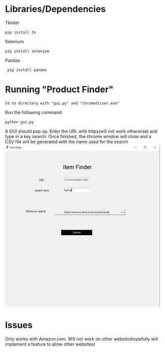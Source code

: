 # Libraries/Dependencies
  Tkinter
  
  ```
  pip install tk
  ```
  Selenium
  
  ```
  pip install selenium
  ```
  Pandas
  
  ```
   pip install pandas
  ```
# Running "Product Finder"
	Cd to directory with "gui.py" and "chromedriver.exe"
  Run the following command
	
  ```
  python gui.py
  ```
  A GUI should pop up. Enter the URL with https(will not work otherwise) and type in a key search.
  Once finished, the chrome window will close and a CSV file will be generated with the name used for the search
  <img src="itemfinder.JPG" alt="item finder" title="item finder example">
# Issues
  Only works with Amazon.com. Will not work on other website(hopefully will implement a feature to allow other websites)






